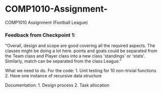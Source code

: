 # COMP1010-Assignment-
COMP1010 Assignment (Football League) 

### Feedback from Checkpoint 1:
"Overall, design and scope are good covering all the required aspects. The classes might be doing a lot here. points and goals could be separated from the Team class and Player class into a new class 'standings' or 'stats'. Similarly, match can be separated from the class League."

What we need to do.
  For the code:
      1. Unit testing for 10 non-trivial functions
      2. Have one instance of recursive data structure

  Documentation:
      1. Design process 
      2. Task allocation

